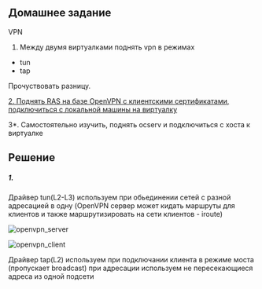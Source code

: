 Домашнее задание
----------------------
VPN
1. Между двумя виртуалками поднять vpn в режимах
- tun
- tap

Прочуствовать разницу.

[2. Поднять RAS на базе OpenVPN с клиентскими сертификатами, подключиться с локальной машины на виртуалку](https://github.com/kyourselfer/OTUS_LinuxAdmin201804/tree/master/lesson11_vpn/2)

3*. Самостоятельно изучить, поднять ocserv и подключиться с хоста к виртуалке

Решение
---------------------
##### 1.
Драйвер tun(L2-L3) используем при обьединении сетей с разной адресацией в одну (OpenVPN сервер может кидать маршруты для клиентов и также маршрутизировать на сети клиентов - iroute)

![openvpn_server](https://github.com/kyourselfer/OTUS_LinuxAdmin201804/blob/master/lesson11_vpn/1/ovpn_server.gif)

![openvpn_client](https://github.com/kyourselfer/OTUS_LinuxAdmin201804/blob/master/lesson11_vpn/1/ovpn_client.gif)

Драйвер tap(L2) используем при подключании клиента в режиме моста (пропускает broadcast) при адресации используем не пересекающиеся адреса из одной подсети

